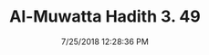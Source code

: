 ---
title        : "Al-Muwatta Hadith 3. 49"
date         : 7/25/2018 12:28:36 PM
draft        : false
type         : "hadith"
layout       : "hadith"
BookCode     : "AMH"
VolumeNumber : "3"
HadithNumber : "49"
categories  :  ["Prayer - Saying 'Amin' behind the Imam"]
---